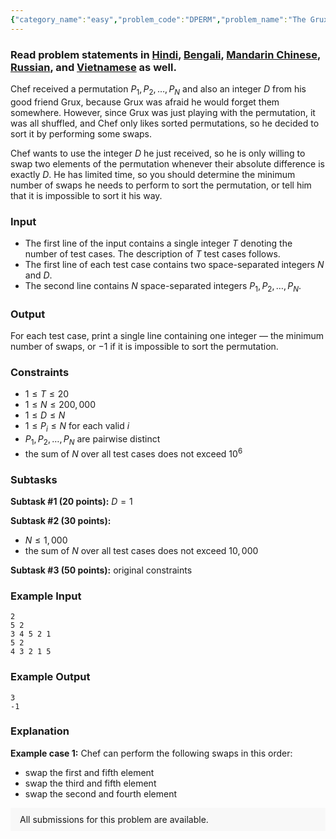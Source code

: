 ```yaml
---
{"category_name":"easy","problem_code":"DPERM","problem_name":"The Grux Permutation ","problemComponents":{"constraints":"","constraintsState":false,"subtasks":"","subtasksState":false,"inputFormat":"","inputFormatState":false,"outputFormat":"","outputFormatState":false,"sampleTestCases":{"0":{"id":1,"input":"2\n5 2   \n3 4 5 2 1\n5 2    \n4 3 2 1 5","output":"3\n-1","explanation":"**Example case 1:** Chef can perform the following swaps in this order:\n- swap the first and fifth element\n- swap the third and fifth element\n- swap the second and fourth element","isDeleted":false}}},"video_editorial_url":"","languages_supported":{"0":"CPP14","1":"C","2":"JAVA","3":"PYTH 3.6","4":"PYTH","5":"PYP3","6":"CS2","7":"ADA","8":"PYPY","9":"TEXT","10":"PAS fpc","11":"NODEJS","12":"RUBY","13":"PHP","14":"GO","15":"HASK","16":"TCL","17":"PERL","18":"SCALA","19":"LUA","20":"kotlin","21":"BASH","22":"JS","23":"LISP sbcl","24":"rust","25":"PAS gpc","26":"BF","27":"CLOJ","28":"R","29":"D","30":"CAML","31":"FORT","32":"ASM","33":"swift","34":"FS","35":"WSPC","36":"LISP clisp","37":"SQL","38":"SCM guile","39":"PERL6","40":"ERL","41":"CLPS","42":"ICK","43":"NICE","44":"PRLG","45":"ICON","46":"COB","47":"SCM chicken","48":"PIKE","49":"SCM qobi","50":"ST","51":"NEM"},"max_timelimit":1,"source_sizelimit":50000,"problem_author":"thesitzr","problem_tester":null,"date_added":"23-06-2019","tags":{"0":"ltime73","1":"taran_1407","2":"thesitzr"},"problem_difficulty_level":"Easy","best_tag":"","editorial_url":"","time":{"view_start_date":1561827602,"submit_start_date":1561827602,"visible_start_date":1561827602,"end_date":1735669800},"is_direct_submittable":false,"problemDiscussURL":"https://discuss.codechef.com/search?q=DPERM","is_proctored":false,"visitedContests":{},"layout":"problem"}
---
```

### Read problem statements in [Hindi](https://www.codechef.com/download/translated/LTIME73/hindi/DPERM.pdf), [Bengali](https://www.codechef.com/download/translated/LTIME73/bengali/DPERM.pdf), [Mandarin Chinese](https://www.codechef.com/download/translated/LTIME73/mandarin/DPERM.pdf), [Russian](https://www.codechef.com/download/translated/LTIME73/russian/DPERM.pdf), and [Vietnamese](https://www.codechef.com/download/translated/LTIME73/vietnamese/DPERM.pdf) as well.

Chef received a permutation $P_1, P_2, \ldots, P_N$ and also an integer $D$ from his good friend Grux, because Grux was afraid he would forget them somewhere. However, since Grux was just playing with the permutation, it was all shuffled, and Chef only likes sorted permutations, so he decided to sort it by performing some swaps.

Chef wants to use the integer $D$ he just received, so he is only willing to swap two elements of the permutation whenever their absolute difference is exactly $D$. He has limited time, so you should determine the minimum number of swaps he needs to perform to sort the permutation, or tell him that it is impossible to sort it his way.

### Input
- The first line of the input contains a single integer $T$ denoting the number of test cases. The description of $T$ test cases follows.
- The first line of each test case contains two space-separated integers $N$ and $D$.
- The second line contains $N$ space-separated integers $P_1, P_2, \ldots, P_N$.

### Output
For each test case, print a single line containing one integer ― the minimum number of swaps, or $-1$ if it is impossible to sort the permutation.

### Constraints 
- $1 \le T \le 20$
- $1 \le N \le 200,000$
- $1 \le D \le N$
- $1 \le P_i \le N$ for each valid $i$
- $P_1, P_2, \ldots, P_N$ are pairwise distinct
- the sum of $N$ over all test cases does not exceed $10^6$

### Subtasks
**Subtask #1 (20 points):** $D = 1$

**Subtask #2 (30 points):**
- $N \le 1,000$
- the sum of $N$ over all test cases does not exceed $10,000$

**Subtask #3 (50 points):** original constraints

### Example Input
```
2
5 2   
3 4 5 2 1
5 2    
4 3 2 1 5  
```

### Example Output
```
3
-1
```

### Explanation
**Example case 1:** Chef can perform the following swaps in this order:
- swap the first and fifth element
- swap the third and fifth element
- swap the second and fourth element

<aside style='background: #f8f8f8;padding: 10px 15px;'><div>All submissions for this problem are available.</div></aside>